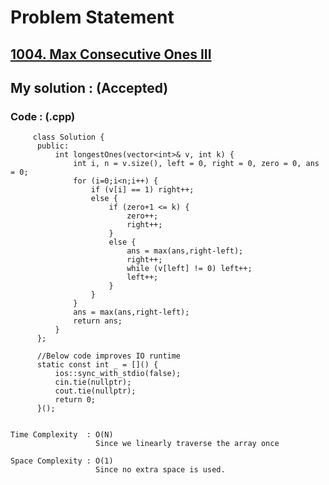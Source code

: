 # Problem Statement

## [1004. Max Consecutive Ones III](https://leetcode.com/problems/max-consecutive-ones-iii/)


## My solution :  (Accepted)

    
  
        
   ### Code : (.cpp)  
      
         class Solution {
          public:
              int longestOnes(vector<int>& v, int k) {
                  int i, n = v.size(), left = 0, right = 0, zero = 0, ans = 0;
                  for (i=0;i<n;i++) {
                      if (v[i] == 1) right++;
                      else {
                          if (zero+1 <= k) {
                              zero++;
                              right++;
                          }
                          else {
                              ans = max(ans,right-left);
                              right++;
                              while (v[left] != 0) left++;
                              left++;
                          }
                      }
                  }
                  ans = max(ans,right-left);
                  return ans;
              }
          };

          //Below code improves IO runtime
          static const int _ = []() {
              ios::sync_with_stdio(false);
              cin.tie(nullptr);
              cout.tie(nullptr);
              return 0;
          }();


    Time Complexity  : O(N)
                       Since we linearly traverse the array once

    Space Complexity : O(1)
                       Since no extra space is used.
                       
   
  
  
